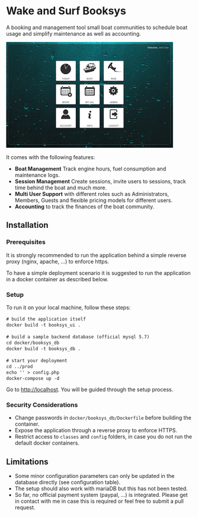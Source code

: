 # Wake and Surf Booksys

A booking and management tool small boat communities to schedule boat usage and simplify maintenance as well as accounting.

![dashboard view](https://raw.githubusercontent.com/guidohu/booksys/master/img/dashboard.png)

It comes with the following features:
- **Boat Management** Track engine hours, fuel consumption and maintenance logs.
- **Session Management** Create sessions, invite users to sessions, track time behind the boat and much more.
- **Multi User Support** with different roles such as Administrators, Members, Guests and flexible pricing models for different users.
- **Accounting** to track the finances of the boat community.

## Installation

### Prerequisites
It is strongly recommended to run the application behind a simple reverse proxy (nginx, apache, ...) to enforce https.

To have a simple deployment scenario it is suggested to run the application in a docker container as described below.

### Setup
To run it on your local machine, follow these steps:

```
# build the application itself
docker build -t booksys_ui .

# build a sample backend database (official mysql 5.7)
cd docker/booksys_db
docker build -t booksys_db .

# start your deployment
cd ../prod
echo '' > config.php
docker-compose up -d
```

Go to [http://localhost](http://localhost). You will be guided through the setup process.

### Security Considerations

- Change passwords in `docker/booksys_db/Dockerfile` before building the container.
- Expose the application through a reverse proxy to enforce HTTPS.
- Restrict access to `classes` and `config` folders, in case you do not run the default docker containers.

## Limitations

- Some minor configuration parameters can only be updated in the database directly (see configuration table).
- The setup should also work with mariaDB but this has not been tested.
- So far, no official payment system (paypal, ...) is integrated. Please get in contact with me in case this is required or feel free to submit a pull request.
